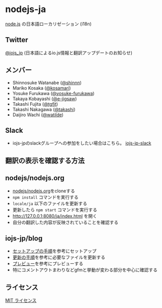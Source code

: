 # nodejs-ja

[node.js](https://nodejs.org/) の日本語ローカリゼーション (i18n)

## Twitter

[@iojs_jp](https://twitter.com/iojs_jp) (日本語によるio.js情報と翻訳アップデートのお知らせ)

## メンバー

* Shinnosuke Watanabe ([@shinnn](https://github.com/shinnn))
* Mariko Kosaka ([@kosamari](https://github.com/kosamari))
* Yosuke Furukawa ([@yosuke-furukawa](https://github.com/yosuke-furukawa))
* Takaya Kobayashi ([@e-jigsaw](https://github.com/e-jigsaw))
* Takashi Fujita ([@tgfjt](https://github.com/tgfjt))
* Takashi Nakagawa ([@takashi](https://github.com/takashi))
* Daijiro Wachi ([@watilde](https://github.com/watilde))

## Slack

* iojs-jpのslackグループへの参加をしたい場合はこちら。 [iojs-jp-slack](https://iojs-jp-slack.herokuapp.com/)

## 翻訳の表示を確認する方法

## nodejs/nodejs.org

* [nodejs/nodejs.org](https://github.com/nodejs/nodejs.org)をcloneする
* `npm install` コマンドを実行する
* `locale/ja` 以下のファイルを更新する
* 更新したら `npm start` コマンドを実行する
* http://127.0.0.1:8080/ja/index.html を開く
* 自分の翻訳した内容が反映されていることを確認する

## iojs-jp/blog

* [セットアップの手順](https://github.com/iojs-jp/blog#%E3%82%BB%E3%83%83%E3%83%88%E3%82%A2%E3%83%83%E3%83%97%E3%81%AE%E6%89%8B%E9%A0%86)を参考にセットアップ
* [更新の手順](https://github.com/iojs-jp/blog#%E6%9B%B4%E6%96%B0%E3%81%AE%E6%89%8B%E9%A0%86)を参考に必要なファイルを更新する
* [プレビュー](https://github.com/iojs-jp/blog#%E3%83%97%E3%83%AC%E3%83%93%E3%83%A5%E3%83%BC)を参考にプレビューする
* 特にコメントアウトまわりなどgfmと挙動が変わる部分を中心に確認する

## ライセンス

[MIT ライセンス](https://tldrlegal.com/license/mit-license)
